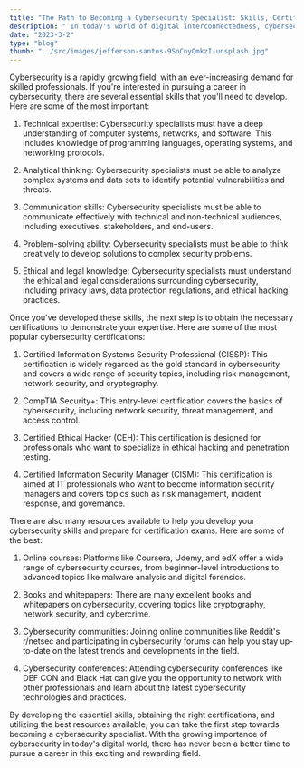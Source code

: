 ```yaml
---
title: "The Path to Becoming a Cybersecurity Specialist: Skills, Certifications, and Resources"
description: " In today's world of digital interconnectedness, cybersecurity has become a crucial concern for individuals, organizations, and governments alike. As a result, the demand for skilled cybersecurity specialists has skyrocketed. In this blog, we'll explore the path to becoming a cybersecurity specialist, including the essential skills you'll need, the certifications that can help you stand out, and the resources that can aid you in your journey. Whether you're a curious beginner or a seasoned IT professional, read on to learn how you can become a cybersecurity expert."
date: "2023-3-2"
type: "blog"
thumb: "../src/images/jefferson-santos-9SoCnyQmkzI-unsplash.jpg"
---
```


Cybersecurity is a rapidly growing field, with an ever-increasing demand for skilled professionals. If you're interested in pursuing a career in cybersecurity, there are several essential skills that you'll need to develop. Here are some of the most important:

1. Technical expertise: Cybersecurity specialists must have a deep understanding of computer systems, networks, and software. This includes knowledge of programming languages, operating systems, and networking protocols.

2. Analytical thinking: Cybersecurity specialists must be able to analyze complex systems and data sets to identify potential vulnerabilities and threats.

3. Communication skills: Cybersecurity specialists must be able to communicate effectively with technical and non-technical audiences, including executives, stakeholders, and end-users.

4. Problem-solving ability: Cybersecurity specialists must be able to think creatively to develop solutions to complex security problems.

5. Ethical and legal knowledge: Cybersecurity specialists must understand the ethical and legal considerations surrounding cybersecurity, including privacy laws, data protection regulations, and ethical hacking practices.

Once you've developed these skills, the next step is to obtain the necessary certifications to demonstrate your expertise. Here are some of the most popular cybersecurity certifications:

1. Certified Information Systems Security Professional (CISSP): This certification is widely regarded as the gold standard in cybersecurity and covers a wide range of security topics, including risk management, network security, and cryptography.

2. CompTIA Security+: This entry-level certification covers the basics of cybersecurity, including network security, threat management, and access control.

3. Certified Ethical Hacker (CEH): This certification is designed for professionals who want to specialize in ethical hacking and penetration testing.

4. Certified Information Security Manager (CISM): This certification is aimed at IT professionals who want to become information security managers and covers topics such as risk management, incident response, and governance.

There are also many resources available to help you develop your cybersecurity skills and prepare for certification exams. Here are some of the best:

1. Online courses: Platforms like Coursera, Udemy, and edX offer a wide range of cybersecurity courses, from beginner-level introductions to advanced topics like malware analysis and digital forensics.

2. Books and whitepapers: There are many excellent books and whitepapers on cybersecurity, covering topics like cryptography, network security, and cybercrime.

3. Cybersecurity communities: Joining online communities like Reddit's r/netsec and participating in cybersecurity forums can help you stay up-to-date on the latest trends and developments in the field.

4. Cybersecurity conferences: Attending cybersecurity conferences like DEF CON and Black Hat can give you the opportunity to network with other professionals and learn about the latest cybersecurity technologies and practices.

By developing the essential skills, obtaining the right certifications, and utilizing the best resources available, you can take the first step towards becoming a cybersecurity specialist. With the growing importance of cybersecurity in today's digital world, there has never been a better time to pursue a career in this exciting and rewarding field.